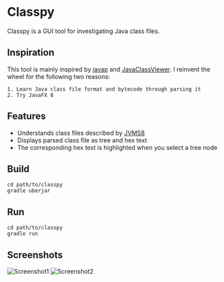 # Classpy

Classpy is a GUI tool for investigating Java class files.

## Inspiration

This tool is mainly inspired by [javap](http://docs.oracle.com/javase/8/docs/technotes/tools/windows/javap.html) and [JavaClassViewer](http://www.codeproject.com/Articles/35915/Java-Class-Viewer). I reinvent the wheel for the following two reasons:

    1. Learn Java class file format and bytecode through parsing it
    2. Try JavaFX 8

## Features

* Understands class files described by [JVMS8](http://docs.oracle.com/javase/specs/jvms/se8/html/jvms-4.html)
* Displays parsed class file as tree and hex text
* The corresponding hex text is highlighted when you select a tree node

## Build
```shell
cd path/to/classpy
gradle uberjar
```

## Run
```shell
cd path/to/classpy
gradle run
```

## Screenshots

![Screenshot1](https://raw.githubusercontent.com/zxh0/classpy/master/screenshot.png)
![Screenshot2](https://raw.githubusercontent.com/zxh0/classpy/master/screenshot2.png)
